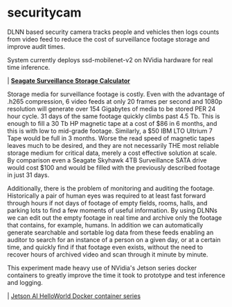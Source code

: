 # securitycam
DLNN based security camera tracks people and vehicles then logs counts from video feed to reduce the cost of surveillance footage storage and improve audit times.

System currently deploys ssd-mobilenet-v2 on NVidia hardware for real time inference.

| <a href="https://www.seagate.com/video-storage-calculator/" target="_blank">**Seagate Surveillance Storage Calculator**</a>


Storage media for surveillance footage is costly. Even with the advantage of .h265 compression, 6 video feeds at only 20 frames per second and 1080p resolution will generate over 154 Gigabytes of media to be stored PER 24 hour cycle. 31 days of the same footage quickly climbs past 4.5 Tb. This is enough to fill a 30 Tb HP magnetic tape at a cost of $86 in 6 months, and this is with low to mid-grade footage. Similarly, a $50 IBM LTO Ultrium 7 Tape would be full in 3 months. Worse the read speed of magnetic tapes leaves much to be desired, and they are not necessarily THE most reliable storage medium for critical data, merely a cost effective solution at scale. By comparison even a Seagate Skyhawk 4TB Surveillance SATA drive would cost $100 and would be filled with the previously described footage in just 31 days.

Additionally, there is the problem of monitoring and auditing the footage. Historically a pair of human eyes was required to at least fast forward through hours if not days of footage of empty fields, rooms, halls, and parking lots to find a few moments of useful information. By using DLNNs we can edit out the empty footage in real time and archive only the footage that contains, for example, humans. In addition we can automatically generate searchable and sortable log data from these feeds enabling an auditor to search for an instance of a person on a given day, or at a certain time, and quickly find if that footage even exists, without the need to recover hours of archived video and scan through it minute by minute.

This experiment made heavy use of NVidia's Jetson series docker containers to greatly improve the time it took to prototype and test inference and logging.

| <a href="https://github.com/dusty-nv/jetson-inference" target="_blank">Jetson AI HelloWorld Docker container series</a>
